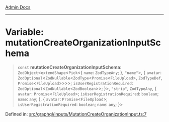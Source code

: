 [Admin Docs](/)

***

# Variable: mutationCreateOrganizationInputSchema

> `const` **mutationCreateOrganizationInputSchema**: `ZodObject`\<`extendShape`\<`Pick`\<\{ `name`: `ZodTypeAny`; \}, `"name"`\>, \{ `avatar`: `ZodOptional`\<`ZodNullable`\<`ZodType`\<`Promise`\<`FileUpload`\>, `ZodTypeDef`, `Promise`\<`FileUpload`\>\>\>\>; `isUserRegistrationRequired`: `ZodOptional`\<`ZodNullable`\<`ZodBoolean`\>\>; \}\>, `"strip"`, `ZodTypeAny`, \{ `avatar`: `Promise`\<`FileUpload`\>; `isUserRegistrationRequired`: `boolean`; `name`: `any`; \}, \{ `avatar`: `Promise`\<`FileUpload`\>; `isUserRegistrationRequired`: `boolean`; `name`: `any`; \}\>

Defined in: [src/graphql/inputs/MutationCreateOrganizationInput.ts:7](https://github.com/hustlernik/talawa-api/blob/6321c91e956d2ee44b2bb9c22c1b40aa4687c9c2/src/graphql/inputs/MutationCreateOrganizationInput.ts#L7)
